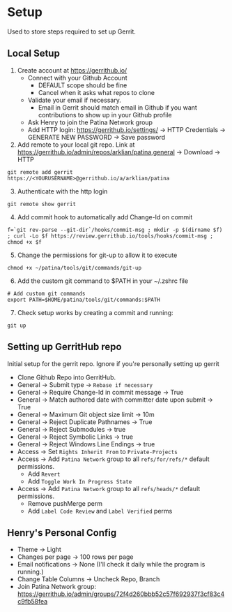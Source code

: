 # Setup
Used to store steps required to set up Gerrit.

## Local Setup
1. Create account at https://gerrithub.io/
   - Connect with your Github Account
     - DEFAULT scope should be fine
     - Cancel when it asks what repos to clone
   - Validate your email if necessary. 
     - Email in Gerrit should match email in Github if you want contributions to show up in your Github profile
   - Ask Henry to join the Patina Network group 
   - Add HTTP login: https://gerrithub.io/settings/ -> HTTP Credentials -> GENERATE NEW PASSWORD -> Save password
2. Add remote to your local git repo. Link at https://gerrithub.io/admin/repos/arklian/patina,general -> Download -> HTTP
  ```
  git remote add gerrit https://<YOURUSERNAME>@gerrithub.io/a/arklian/patina
  ```
3. Authenticate with the http login
  ```
  git remote show gerrit
  ```
4. Add commit hook to automatically add Change-Id on commit
  ```
  f=`git rev-parse --git-dir`/hooks/commit-msg ; mkdir -p $(dirname $f) ; curl -Lo $f https://review.gerrithub.io/tools/hooks/commit-msg ; chmod +x $f
  ```
5. Change the permissions for git-up to allow it to execute
  ```
  chmod +x ~/patina/tools/git/commands/git-up
  ```
6. Add the custom git command to $PATH in your ~/.zshrc file
  ```
  # Add custom git commands
  export PATH=$HOME/patina/tools/git/commands:$PATH
  ```
7. Check setup works by creating a commit and running:
  ```
  git up
  ```


## Setting up GerritHub repo 
Initial setup for the gerrit repo. Ignore if you're personally setting up gerrit

- Clone Github Repo into GerritHub.
- General -> Submit type -> `Rebase if necessary`
- General -> Require Change-Id in commit message -> True
- General -> Match authored date with committer date upon submit -> True
- General -> Maximum Git object size limit -> 10m
- General -> Reject Duplicate Pathnames -> True
- General -> Reject Submodules -> true
- General -> Reject Symbolic Links -> true
- General -> Reject Windows Line Endings -> true
- Access -> Set `Rights Inherit From` to `Private-Projects`
- Access -> Add `Patina Network` group to all `refs/for/refs/*` default permissions.
  - Add `Revert`
  - Add `Toggle Work In Progress State`
- Access -> Add `Patina Network` group to all `refs/heads/*` default permissions.
  - Remove pushMerge perm
  - Add `Label Code Review` and `Label Verified` perms

## Henry's Personal Config
- Theme -> Light
- Changes per page -> 100 rows per page
- Email notifications -> None (I'll check it daily while the program is running.)
- Change Table Columns -> Uncheck Repo, Branch
- Join Patina Network group: https://gerrithub.io/admin/groups/72f4d260bbb52c57f692937f3cf83c4c9fb58fea
